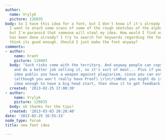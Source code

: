 ```yaml
---
author:
  name: Vrylyk
  picture: 126035
body: So I have this idea for a font, but I don't know if it's already been done before.
  I want to atach some scans of some of the rough sketches of the alphabet for it,
  but I'm paranoid that someone will steal my idea. How would I find out if my idea
  has been done already? I try to search for keywords regarding the font, but I dont
  think its good enough. Should I just make the font anyway?
comments:
- author:
    name: hrant
    picture: 110403
  body: "Such risks come with the territory. And anyway people can copy your idea
    and do a better job selling it, so it's sort of moot... Plus if you make your
    idea public you have a weapon against plagiarism, since you can establish a date
    (although you won't really have Proof).\r\n\r\nWhat you might do is develop the
    idea enough to have a big head start, then show it to get feedback.\r\n\r\nhhp\r\n"
  created: '2013-02-25 17:00:30'
- author:
    name: Vrylyk
    picture: 126035
  body: ok thanks for the tips!
  created: '2013-03-03 20:28:40'
date: '2013-02-25 16:55:15'
node_type: forum
title: new font idea

---
```

